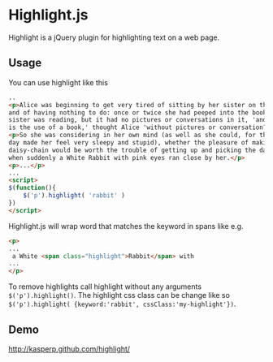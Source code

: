 Highlight.js
============
Highlight is a jQuery plugin for highlighting text on a web page.

Usage
-----
You can use highlight like this

```html
..
<p>Alice was beginning to get very tired of sitting by her sister on the bank,
and of having nothing to do: once or twice she had peeped into the book her
sister was reading, but it had no pictures or conversations in it, 'and what
is the use of a book,' thought Alice 'without pictures or conversation?'</p>
<p>So she was considering in her own mind (as well as she could, for the hot
day made her feel very sleepy and stupid), whether the pleasure of making a
daisy-chain would be worth the trouble of getting up and picking the daisies,
when suddenly a White Rabbit with pink eyes ran close by her.</p>
<p>...</p>
...
<script>
$(function(){
	$('p').highlight( 'rabbit' )
})
</script>
```
Highlight.js will wrap word that matches the keyword in spans like e.g.

```html
<p>
...
 a White <span class="highlight">Rabbit</span> with
...
</p>
```
To remove highlights call highlight without any arguments `$('p').highlight()`. The highlight
css class can be change like so `$('p').highlight( {keyword:'rabbit', cssClass:'my-highlight'})`.

Demo
----
http://kasperp.github.com/highlight/